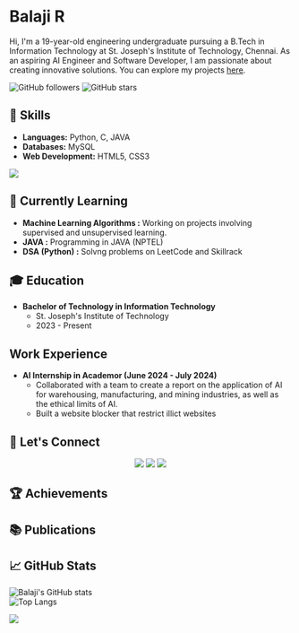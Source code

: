 # Balaji R

Hi, I'm a 19-year-old engineering undergraduate pursuing a B.Tech in Information Technology at St. Joseph's Institute of Technology, Chennai. As an aspiring AI Engineer and Software Developer, I am passionate about creating innovative solutions. You can explore my projects [here](#).

![GitHub followers](https://img.shields.io/github/followers/Balaji-R-05?label=Follow&style=social) ![GitHub stars](https://img.shields.io/github/stars/Balaji-R-05?affiliations=OWNER%2CCOLLABORATOR%2CORGANIZATION_MEMBER&style=social)

## 🔧 Skills
- **Languages:** Python, C, JAVA
- **Databases:** MySQL
- **Web Development:** HTML5, CSS3

<p align="left">
  <a href="https://skillicons.dev">
    <img src="https://skillicons.dev/icons?i=python,c,java,mysql,html,css" />
  </a>
</p>

## 🌱 Currently Learning
- **Machine Learning Algorithms :** Working on projects involving supervised and unsupervised learning.
- **JAVA :** Programming in JAVA (NPTEL)
- **DSA (Python) :** Solvng problems on LeetCode and Skillrack

## 🎓 Education
- **Bachelor of Technology in Information Technology**
  - St. Joseph's Institute of Technology
  - 2023 - Present

## Work Experience
- **AI Internship in Academor (June 2024 - July 2024)**
   - Collaborated with a team to create a report on the application of AI for warehousing, manufacturing, and mining industries, as well as the ethical limits of AI.
   - Built a website blocker that restrict illict websites

## 💬 Let's Connect
<!--- [LinkedIn](https://www.linkedin.com/in/balaji-ramu-437b51290/)
- [X](https://x.com/r_balaji242005)
- [Email](mailto:balajiramu23@gmail.com)-->
<p align="center">
  <a href="https://www.linkedin.com/in/balaji-ramu-437b51290/"><img src="https://img.shields.io/badge/LinkedIn-Balaji%20R-blue?style=for-the-badge&logo=linkedin"></a>
  <a href="mailto:balajiramu05@gmail.com"><img src="https://img.shields.io/badge/Email-balajiramu05@gmail.com-red?style=for-the-badge&logo=gmail"></a>
  <a href="https://x.com/r_balaji242005"><img src="https://img.shields.io/badge/X-Balaji%20R-blue?style=for-the-badge&logo=X"></a>
</p>

## 🏆 Achievements
## 📚 Publications

<!--## Projects
- Blood Donation Web Application:
  - Created a web application to facilitate blood donations by connecting donors with recipients.
  - Technologies: Python, Flask, MySQL, HTML, CSS, JavaScript
  - Role: Full Stack Developer
- AI-Powered Cybersecurity solution:
  - Developed a real-time threat detection and automated response system with a user-friendly dashboard.
  - Technologies: Python, TensorFlow, Apache Kafka, Snort, Wireshark, Flask, React
  - Role: Project Lead
- Secure and Decentralized Identity Verification using Blockchain:
  - Developed a blockchain solution for secure and decentralized identity verification to reduce fraud in financial transactions.
  - Technologies: Python, Hyperledger Fabric, MySQL
  - Role: Lead Developer
 --> 
## 📈 GitHub Stats
<p align="left">
  <img src="https://github-readme-stats.vercel.app/api?username=Balaji-R-05&show_icons=true&theme=radical" alt="Balaji's GitHub stats" />
  <br>
  <img src="https://github-readme-stats.vercel.app/api/top-langs/?username=Balaji-R-05&layout=compact" alt="Top Langs" />
</p>

![](https://komarev.com/ghpvc/?username=Balaji-R-05&color=red)

<!---
Balaji-R-05/Balaji-R-05 is a ✨ special ✨ repository because its `README.md` (this file) appears on your GitHub profile.
You can click the Preview link to take a look at your changes.
--->
